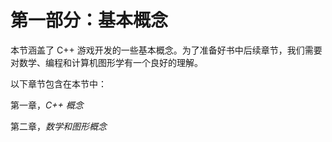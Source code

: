 # 第一部分：基本概念

本节涵盖了 C++ 游戏开发的一些基本概念。为了准备好书中后续章节，我们需要对数学、编程和计算机图形学有一个良好的理解。

以下章节包含在本节中：

第一章，*C++ 概念*

第二章，*数学和图形概念*
